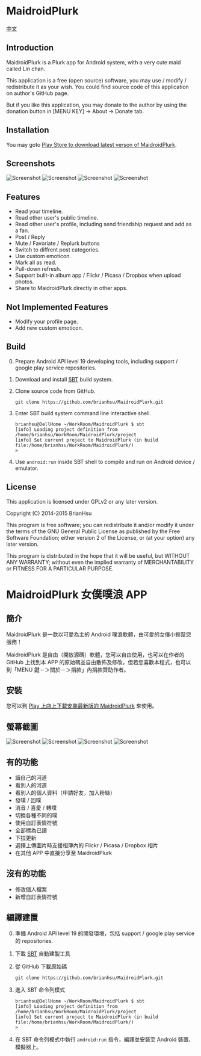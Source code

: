 MaidroidPlurk 
===================

[中文](#user-content-maidroidplurk-女僕噗浪-app)

Introduction
--------------

MaidroidPlurk is a Plurk app for Android system, with a very cute maid called Lin chan.

This application is a free (open source) software, you may use / modify / redistribute it as your wish. You could find source code of this application on author's GitHub page. 

But if you like this application, you may donate to the author by using the donation button in [MENU KEY] -> About -> Donate tab.

Installation
------------

You may goto [Play Store to download latest verson of MaidroidPlurk][0].

Screenshots
-----------

 ![Screenshot](http://i.imgur.com/m3lUbeJl.png)
 ![Screenshot](http://i.imgur.com/2FOPEYNl.png)
 ![Screenshot](http://i.imgur.com/YkP1orll.png)
 ![Screenshot](http://i.imgur.com/SNf5lLTl.png)

Features
-------------

 - Read your timeline.
 - Read other user's public timeline.
 - Read other user's profile, including send friendship request and add as a
   fan.
 - Post / Reply
 - Mute / Favoriate / Replurk buttons
 - Switch to diffrent post categories.
 - Use custom emoticon.
 - Mark all as read.
 - Pull-down refresh.
 - Support bulit-in album app / Flickr / Picasa / Dropbox when upload photos.
 - Share to MaidroidPlurk directly in other apps.

Not Implemented Features
--------------------------

 - Modify your profile page.
 - Add new custom emoticon.

Build
------------

 0. Prepare Android API level 19 developing tools, including support / google play service repositories.
 1. Download and install [SBT][1] build system.
 2. Clone source code from GitHub.

    ```console
    git clone https://github.com/brianhsu/MaidroidPlurk.git
    ```

 3. Enter SBT build system command line interactive shell.

    ```console
    brianhsu@DellHome ~/WorkRoom/MaidroidPlurk $ sbt
    [info] Loading project definition from /home/brianhsu/WorkRoom/MaidroidPlurk/project
    [info] Set current project to MaidroidPlurk (in build file:/home/brianhsu/WorkRoom/MaidroidPlurk/)
    > 
    ```

 4. Use ``android:run`` inside SBT shell to compile and run on Android device / emulator.


License
-------------

This application is licensed under GPLv2 or any later version.

Copyright (C) 2014-2015 BrianHsu

This program is free software; you can redistribute it and/or modify it under the terms of the GNU General Public License as published by the Free Software Foundation; either version 2 of the License, or (at your option) any later version.

This program is distributed in the hope that it will be useful, but WITHOUT ANY WARRANTY; without even the implied warranty of MERCHANTABILITY or FITNESS FOR A PARTICULAR PURPOSE.


MaidroidPlurk 女僕噗浪 APP
============================

簡介
--------------

MaidroidPlurk 是一款以可愛為主的 Android 噗浪軟體，由可愛的女僕小鈴幫您服務！

MaidroidPlurk 是自由（開放源碼）軟體，您可以自由使用，也可以在作者的 GitHub 上找到本 APP 的原始碼並自由散佈及修改，但若您喜歡本程式，也可以到「MENU 鍵－＞關於－＞捐款」內捐款贊助作者。

安裝
------------

您可以到 [Play 上店上下載安裝最新版的 MaidroidPlurk][0] 來使用。

螢幕截圖
-----------

 ![Screenshot](http://i.imgur.com/0WUBOKgl.png)
 ![Screenshot](http://i.imgur.com/Ru9ZvsKl.png)
 ![Screenshot](http://i.imgur.com/sDa8uGRl.png)
 ![Screenshot](http://i.imgur.com/MLZFjZMl.png)


有的功能
---------------

 - 讀自己的河道
 - 看別人的河道
 - 看別人的個人資料（申請好友，加入粉絲）
 - 發噗 / 回噗
 - 消音 / 喜愛 / 轉噗
 - 切換各種不同的噗
 - 使用自訂表情符號
 - 全部標為已讀
 - 下拉更新
 - 選擇上傳圖片時支援相簿內的 Flickr / Picasa / Dropbox 相片
 - 在其他 APP 中直接分享至 MaidroidPlurk

沒有的功能
-----------

 - 修改個人檔案
 - 新增自訂表情符號

編譯建置
------------

 0. 準備 Android API level 19 的開發環境，包括 support / google play service 的 repositories.
 1. 下載 [SBT][1] 自動建製工具
 2. 從 GitHub 下載原始碼

    ```console
    git clone https://github.com/brianhsu/MaidroidPlurk.git
    ```

 3. 進入 SBT 命令列模式

    ```console
    brianhsu@DellHome ~/WorkRoom/MaidroidPlurk $ sbt
    [info] Loading project definition from /home/brianhsu/WorkRoom/MaidroidPlurk/project
    [info] Set current project to MaidroidPlurk (in build file:/home/brianhsu/WorkRoom/MaidroidPlurk/)
    > 
    ```

 4. 在 SBT 命令列模式中執行 ``android:run`` 指令，編譯並安裝至 Android 裝置、模擬器上。



[0]: https://play.google.com/store/apps/details?id=idv.brianhsu.maidroid.plurk
[1]: http://www.scala-sbt.org/ 
